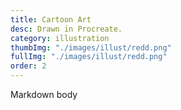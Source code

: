 ```yaml
---
title: Cartoon Art
desc: Drawn in Procreate.
category: illustration
thumbImg: "./images/illust/redd.png"
fullImg: "./images/illust/redd.png"
order: 2
---
```

Markdown body